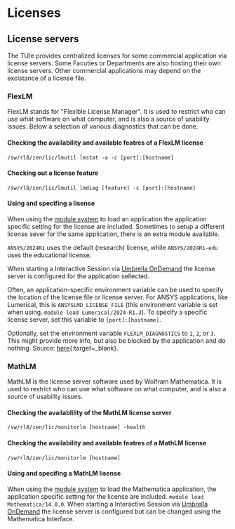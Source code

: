 # Licenses

## License servers

The TU/e provides centralized licenses for some commercial application via license servers. Some Facuties or Departments are also hosting their own license servers. Other commercial applications may depend on the excistance of a license file.

### FlexLM

FlexLM stands for "Flexible License Manager". It is used to restrict who can use what software on what computer, and is also a source of usability issues. Below a selection of various diagnostics that can be done.

#### Checking the availability and available featres of a FlexLM license

`/sw/rl8/zen/lic/lmutil lmstat -a -c [port]:[hostname]`

#### Checking out a license feature

`/sw/rl8/zen/lic/lmutil lmdiag [feature] -c [port]:[hostname]`

#### Using and specifing a lisense

When using the [module system](https://supercomputing.tue.nl/documentation/steps/software/) to load an application the application specific setting for the license are included. Sometimes to setup a different license sever for the same application, there is an extra module available.

`ANSYS/2024R1` uses the default (research) license, while `ANSYS/2024R1-edu` uses the educational license.

When starting a Interactive Session via [Umbrella OnDemand](https://supercomputing.tue.nl/documentation/steps/access/openondemand/) the license server is configured for the application sellected.

Often, an application-specific environment variable can be used to
specify the location of the license file or license server. For ANSYS applications,
like Lumerical, this is `ANSYSLMD_LICENSE_FILE` (this environment variable is set when using. `module load Lumerical/2024-R1.3`). To specify a specific license server, set this variable to `[port]:[hostname]`.

Optionally, set the environment variable `FLEXLM_DIAGNOSTICS` to `1`,
`2`, or `3`. This might provide more info, but also be blocked by the
application and do nothing. Source:
[here](https://www-local.pdc.kth.se/doc/pgi/3.3/flexuser/chap8.htm){:target=_blank}.

### MathLM

MathLM is the license server software used by Wolfram Mathematica. It is used to restrict who can use what software on what computer, and is also a source of usability issues.

#### Checking the availablility of the MathLM license server

`/sw/rl8/zen/lic/monitorlm [hostname] -health` 

#### Checking the availability and available featres of a MathLM license

`/sw/rl8/zen/lic/monitorlm [hostname]`

#### Using and specifing a MathLM lisense

When using the [module system](https://supercomputing.tue.nl/documentation/steps/software/) to load the Mathematica application, the application specific setting for the license are included. `module load Mathematica/14.0.0`. When starting a Interactive Session via [Umbrella OnDemand](https://supercomputing.tue.nl/documentation/steps/access/openondemand/) the license server is configured but can be changed using the Mathematica Interface.


